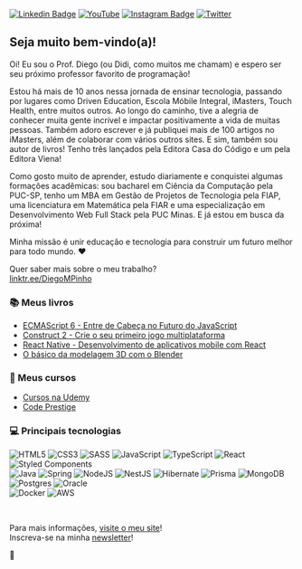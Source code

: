 [![Linkedin Badge](https://img.shields.io/badge/-LinkedIn-blue?style=flat&logo=Linkedin&logoColor=white&link=https://www.linkedin.com/in/diegopinho/)](https://www.linkedin.com/in/diegopinho/)
[![YouTube](https://img.shields.io/badge/YouTube-%23FF0000.svg?logo=YouTube&logoColor=white)](https://youtube.com/@ProfDiegoPinho)
[![Instagram Badge](https://img.shields.io/badge/-Instagram-C13584?style=flat&labelColor=C13584&logo=instagram&logoColor=white&link=https://www.instagram.com/profdiegopinho/)](https://www.instagram.com/profdidipinho/)
[![Twitter](https://img.shields.io/badge/Twitter-%231DA1F2.svg?logo=Twitter&logoColor=white)](https://twitter.com/DiegoPinho)


## Seja muito bem-vindo(a)!

Oi! Eu sou o Prof. Diego (ou Didi, como muitos me chamam) e espero ser seu próximo professor favorito de programação!

Estou há mais de 10 anos nessa jornada de ensinar tecnologia, passando por lugares como Driven Education, Escola Móbile Integral, iMasters, Touch Health, entre muitos outros. Ao longo do caminho, tive a alegria de conhecer muita gente incrível e impactar positivamente a vida de muitas pessoas. Também adoro escrever e já publiquei mais de 100 artigos no iMasters, além de colaborar com vários outros sites. E sim, também sou autor de livros! Tenho três lançados pela Editora Casa do Código e um pela Editora Viena!

Como gosto muito de aprender, estudo diariamente e conquistei algumas formações acadêmicas: sou bacharel em Ciência da Computação pela PUC-SP, tenho um MBA em Gestão de Projetos de Tecnologia pela FIAP, uma licenciatura em Matemática pela FIAR e uma especialização em Desenvolvimento Web Full Stack pela PUC Minas. E já estou em busca da próxima!

Minha missão é unir educação e tecnologia para construir um futuro melhor para todo mundo. ❤️

Quer saber mais sobre o meu trabalho?<br />
[linktr.ee/DiegoMPinho](https://linktr.ee/DiegoMPinho)

### 📚 Meus livros
- [ECMAScript 6 - Entre de Cabeça no Futuro do JavaScript](https://www.entendendoes6.com.br/)
- [Construct 2 - Crie o seu primeiro jogo multiplataforma](https://www.casadocodigo.com.br/products/livro-construct2)
- [React Native - Desenvolvimento de aplicativos mobile com React](https://livroreactnative.com.br/)
- [O básico da modelagem 3D com o Blender](https://www.lojaviena.com.br/editoraviena/produtos-detalhes/0FOOQLPJ/Blender.html)

### 🧠 Meus cursos
- [Cursos na Udemy](https://www.udemy.com/user/diegomartinsdepinho/)
- [Code Prestige](https://www.codeprestige.com.br/)

### 💻 Principais tecnologias
![HTML5](https://img.shields.io/badge/html5-%23E34F26.svg?style=flat&logo=html5&logoColor=white)
![CSS3](https://img.shields.io/badge/css3-%231572B6.svg?style=flat&logo=css3&logoColor=white)
![SASS](https://img.shields.io/badge/SASS-hotpink.svg?style=flat&logo=SASS&logoColor=white) 
![JavaScript](https://img.shields.io/badge/javascript-%23323330.svg?style=flat&logo=javascript&logoColor=%23F7DF1E)
![TypeScript](https://img.shields.io/badge/typescript-%23007ACC.svg?style=flat&logo=typescript&logoColor=white) 
![React](https://img.shields.io/badge/react-%2320232a.svg?style=flat&logo=react&logoColor=%2361DAFB) 
![Styled Components](https://img.shields.io/badge/styled--components-DB7093?style=flat&logo=styled-components&logoColor=white) 
<br />
![Java](https://img.shields.io/badge/Java-ED8B00?style=flat&logo=openjdk&logoColor=white) 
![Spring](https://img.shields.io/badge/spring-%236DB33F.svg?style=flat&logo=spring&logoColor=white) 
![NodeJS](https://img.shields.io/badge/node.js-6DA55F?style=flat&logo=node.js&logoColor=white)
![NestJS](https://img.shields.io/badge/nestjs-%23E0234E.svg?style=flat&logo=nestjs&logoColor=white)
![Hibernate](https://img.shields.io/badge/Hibernate-59666C?style=flat&logo=Hibernate&logoColor=white)
![Prisma](https://img.shields.io/badge/Prisma-3982CE?style=flat&logo=Prisma&logoColor=white)
![MongoDB](https://img.shields.io/badge/MongoDB-%234ea94b.svg?style=flat&logo=mongodb&logoColor=white) 
![Postgres](https://img.shields.io/badge/postgres-%23316192.svg?style=flat&logo=postgresql&logoColor=white)
![Oracle](https://img.shields.io/badge/Oracle-F80000?style=flat&logo=Oracle&logoColor=white)
<br />
![Docker](https://img.shields.io/badge/docker-%230db7ed.svg?style=flat&logo=docker&logoColor=white)
![AWS](https://img.shields.io/badge/Amazon_AWS-FF9900?style=flat&logo=amazonaws&logoColor=white)

<br />

Para mais informações, [visite o meu site](https://diegopinho.com.br)! <br />
Inscreva-se na minha [newsletter](https://diegopinho.substack.com/)!

💾
